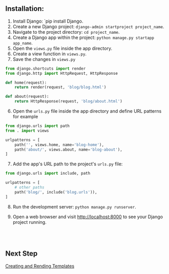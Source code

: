 


<br>

## Installation:

1. Install Django: `pip install Django.     
2. Create a new Django project: `django-admin startproject project_name`.
3. Navigate to the project directory: `cd project_name`.
4. Create a Django app within the project: `python manage.py startapp app_name`.
5. Open the `views.py` file inside the app directory.
6. Create a view function in `views.py`.
7. Save the changes in `views.py`

```python
from django.shortcuts import render
from django.http import HttpRequest, HttpResponse

def home(request): 
	return render(request, 'blog/blog.html')

def about(request):
	return HttpResponse(request, 'blog/about.html')
```
6. Open the `urls.py` file inside the app directory and define URL patterns
for example 
```python
from django.urls import path
from . import views

urlpatterns = [
    path('', views.home, name='blog-home'),
    path('about/', views.about, name='blog-about'),
]

```
7. Add the app's URL path to the project's `urls.py` file:
```python
from django.urls import include, path 

urlpatterns = [ 
	# other paths 
	path('blog/', include('blog.urls')), 
]
```
8. Run the development server: `python manage.py runserver`.
    
9. Open a web browser and visit [http://localhost:8000](http://localhost:8000/) to see your Django project running.
<br>
<br>

## Next Step

[Creating and Rending Templates](obsidian://open?vault=Django&file=Creating%20and%20Rendering%20Templates%20in%20Django)
<br>

